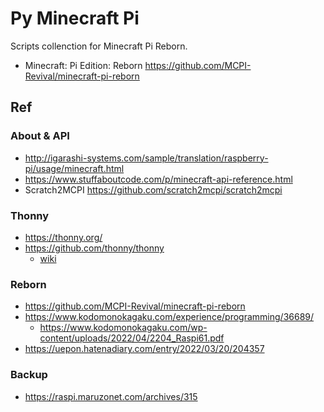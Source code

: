# Py Minecraft Pi

Scripts collenction for Minecraft Pi Reborn.

- Minecraft: Pi Edition: Reborn https://github.com/MCPI-Revival/minecraft-pi-reborn

## Ref

### About & API

- http://igarashi-systems.com/sample/translation/raspberry-pi/usage/minecraft.html
- https://www.stuffaboutcode.com/p/minecraft-api-reference.html
- Scratch2MCPI https://github.com/scratch2mcpi/scratch2mcpi

### Thonny

- https://thonny.org/
- https://github.com/thonny/thonny
  - [wiki](https://github.com/thonny/thonny/wiki)

### Reborn

- https://github.com/MCPI-Revival/minecraft-pi-reborn
- https://www.kodomonokagaku.com/experience/programming/36689/
  - https://www.kodomonokagaku.com/wp-content/uploads/2022/04/2204_Raspi61.pdf
- https://uepon.hatenadiary.com/entry/2022/03/20/204357

### Backup

- https://raspi.maruzonet.com/archives/315
